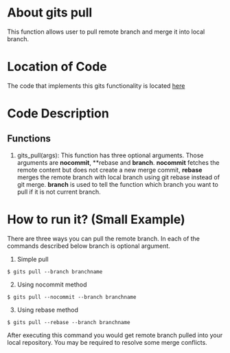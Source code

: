# About gits pull
This function allows user to pull remote branch and merge it into local branch.

# Location of Code
The code that implements this gits functionality is located [here](https://github.com/GITS/blob/master/code/gits_pull.py)

# Code Description
## Functions
1. gits_pull(args):
This function has three optional arguments. Those arguments are **nocommit**, **rebase and **branch**. **nocommit** fetches the remote content but does not create a new merge commit, **rebase** merges the remote branch with local branch using git rebase instead of git merge. **branch** is used to tell the function which branch you want to pull if it is not current branch.

# How to run it? (Small Example)
There are three ways you can pull the remote branch. In each of the commands described below branch is optional argument.
1) Simple pull
```
$ gits pull --branch branchname
```
2) Using nocommit method
``` 
$ gits pull --nocommit --branch branchname
```
3) Using rebase method
```
$ gits pull --rebase --branch branchname
```

After executing this command you would get remote branch pulled into your local repository. You may be required to resolve some merge conflicts.


